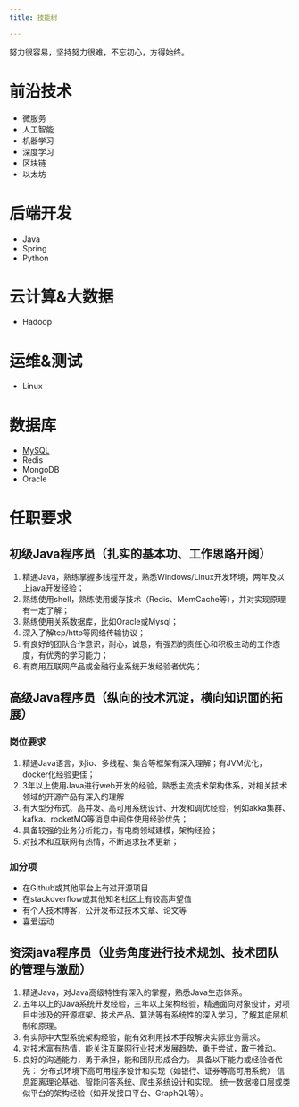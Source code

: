 ```yaml
---
title: 技能树

---
```


努力很容易，坚持努力很难，不忘初心，方得始终。
<!-- more -->

# 前沿技术
* 微服务
* 人工智能
* 机器学习
* 深度学习
* 区块链
* 以太坊

# 后端开发
* Java
* Spring
* Python

# 云计算&大数据
* Hadoop

# 运维&测试
* Linux

# 数据库
* [MySQL](/tags/MySQL/)
* Redis
* MongoDB
* Oracle

# 任职要求

## 初级Java程序员（扎实的基本功、工作思路开阔）

1. 精通Java，熟练掌握多线程开发，熟悉Windows/Linux开发环境，两年及以上java开发经验；
2. 熟练使用shell，熟练使用缓存技术（Redis、MemCache等），并对实现原理有一定了解；
3. 熟练使用关系数据库，比如Oracle或Mysql；
4. 深入了解tcp/http等网络传输协议；
5. 有良好的团队合作意识，耐心，诚恳，有强烈的责任心和积极主动的工作态度，有优秀的学习能力；
6. 有商用互联网产品或金融行业系统开发经验者优先；

## 高级Java程序员（纵向的技术沉淀，横向知识面的拓展）

### 岗位要求
1. 精通Java语言，对io、多线程、集合等框架有深入理解；有JVM优化，docker化经验更佳；
2. 3年以上使用Java进行web开发的经验，熟悉主流技术架构体系，对相关技术领域的开源产品有深入的理解
3. 有大型分布式、高并发、高可用系统设计、开发和调优经验，例如akka集群、kafka、rocketMQ等消息中间件使用经验优先；
4. 具备较强的业务分析能力，有电商领域建模，架构经验；
5. 对技术和互联网有热情，不断追求技术更新；

### 加分项
* 在Github或其他平台上有过开源项目
* 在stackoverflow或其他知名社区上有较高声望值
* 有个人技术博客，公开发布过技术文章、论文等
* 喜爱运动

## 资深java程序员（业务角度进行技术规划、技术团队的管理与激励）

1. 精通Java，对Java高级特性有深入的掌握，熟悉Java生态体系。
2. 五年以上的Java系统开发经验，三年以上架构经验，精通面向对象设计，对项目中涉及的开源框架、技术产品、算法等有系统性的深入学习，了解其底层机制和原理。
3. 有实际中大型系统架构经验，能有效利用技术手段解决实际业务需求。
4. 对技术富有热情，能关注互联网行业技术发展趋势，勇于尝试，敢于推动。
5. 良好的沟通能力，勇于承担，能和团队形成合力。
具备以下能力或经验者优先：
    分布式环境下高可用程序设计和实现（如银行、证券等高可用系统）
    信息距离理论基础、智能问答系统、爬虫系统设计和实现。
    统一数据接口层或类似平台的架构经验（如开发接口平台、GraphQL等）。

